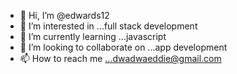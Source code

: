 - 👋 Hi, I’m @edwards12
- 👀 I’m interested in ...full stack development
- 🌱 I’m currently learning ...javascript
- 💞️ I’m looking to collaborate on ...app development
- 📫 How to reach me ...dwadwaeddie@gmail.com

<!---
edwards12/edwards12 is a ✨ special ✨ repository because its `README.md` (this file) appears on your GitHub profile.
You can click the Preview link to take a look at your changes.
--->
